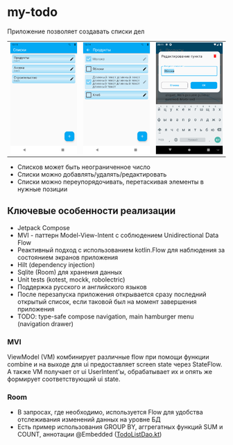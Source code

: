 # my-todo

Приложение позволяет создавать списки дел

|                                     |                                                |                                                                        |
|-------------------------------------|------------------------------------------------|------------------------------------------------------------------------|
| ![](docs/images/Lists.png "Списки") | ![](docs/images/Items.png "Содержимое списка") | ![](docs/images/EditItemDialog.png "Диалог редактирования/добавления") |

* Списков может быть неограниченное число
* Списки можно добавлять/удалять/редактировать
* Списки можно переупорядочивать, перетаскивая элементы в нужные позиции

## Ключевые особенности реализации
* Jetpack Compose
* MVI - паттерн Model-View-Intent с соблюдением Unidirectional Data Flow
* Реактивный подход с использованием kotlin.Flow для наблюдения за состоянием экранов приложения
* Hilt (dependency injection)
* Sqlite (Room) для хранения данных
* Unit tests (kotest, mockk, robolectric)
* Поддержка русского и английского языков
* После перезапуска приложения открывается сразу последний открытый список,
если таковой был на момент завершения приложения
* TODO: type-safe compose navigation, main hamburger menu (navigation drawer)

### MVI
ViewModel (VM) комбинирует различные flow при помощи функции combine и на выходе
для ui предоставляет screen state через StateFlow. А также VM получает от ui UserIntent'ы,
обрабатывает их и опять же формирует соответствующий ui state.

### Room
* В запросах, где необходимо, используется Flow для удобства отслеживания изменений данных на уровне БД
* Есть пример использования GROUP BY, аггрегатных функций SUM и COUNT, 
аннотации @Embedded ([TodoListDao.kt](app/src/main/java/alexx/rizz/mytodo/feature/todolist/TodoListDao.kt))